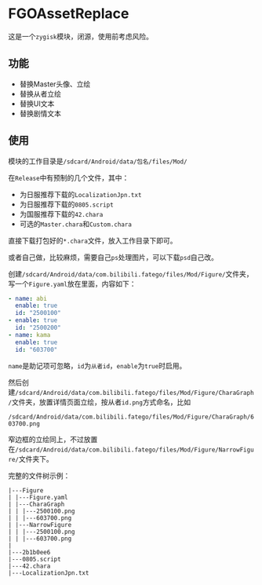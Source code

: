 # FGOAssetReplace

这是一个`zygisk`模块，闭源，使用前考虑风险。

## 功能

- 替换Master头像、立绘
- 替换从者立绘
- 替换UI文本
- 替换剧情文本

## 使用
模块的工作目录是`/sdcard/Android/data/包名/files/Mod/`

在`Release`中有预制的几个文件，其中：
- 为日服推荐下载的`LocalizationJpn.txt`
- 为日服推荐下载的`0805.script`
- 为国服推荐下载的`42.chara`
- 可选的`Master.chara`和`Custom.chara`

直接下载打包好的`*.chara`文件，放入工作目录下即可。

或者自己做，比较麻烦，需要自己`ps`处理图片，可以下载`psd`自己改。

创建`/sdcard/Android/data/com.bilibili.fatego/files/Mod/Figure/`文件夹，写一个`Figure.yaml`放在里面，内容如下：

```yaml
- name: abi
  enable: true
  id: "2500100"
- enable: true
  id: "2500200"
- name: kama
  enable: true
  id: "603700"
```

`name`是助记项可忽略，`id`为`从者id`，`enable`为`true`时启用。

然后创建`/sdcard/Android/data/com.bilibili.fatego/files/Mod/Figure/CharaGraph/`文件夹，放置详情页面立绘，按从者`id.png`方式命名，比如

`/sdcard/Android/data/com.bilibili.fatego/files/Mod/Figure/CharaGraph/603700.png`

窄边框的立绘同上，不过放置在`/sdcard/Android/data/com.bilibili.fatego/files/Mod/Figure/NarrowFigure/`文件夹下。

完整的文件树示例：

```shell
|---Figure
| |---Figure.yaml
| |---CharaGraph
| | |---2500100.png
| | |---603700.png
| |---NarrowFigure
| | |---2500100.png
| | |---603700.png
|
|---2b1b0ee6
|---0805.script
|---42.chara
|---LocalizationJpn.txt
```


